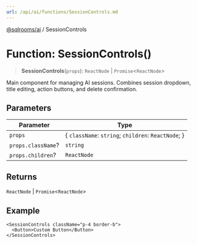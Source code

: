 ```yaml
---
url: /api/ai/functions/SessionControls.md
---
```

[@sqlrooms/ai](../index.md) / SessionControls

# Function: SessionControls()

> **SessionControls**(`props`): `ReactNode` | `Promise`<`ReactNode`>

Main component for managing AI sessions.
Combines session dropdown, title editing, action buttons, and delete confirmation.

## Parameters

| Parameter | Type |
| ------ | ------ |
| `props` | { `className`: `string`; `children`: `ReactNode`; } |
| `props.className`? | `string` |
| `props.children`? | `ReactNode` |

## Returns

`ReactNode` | `Promise`<`ReactNode`>

## Example

```tsx
<SessionControls className="p-4 border-b">
  <Button>Custom Button</Button>
</SessionControls>
```
